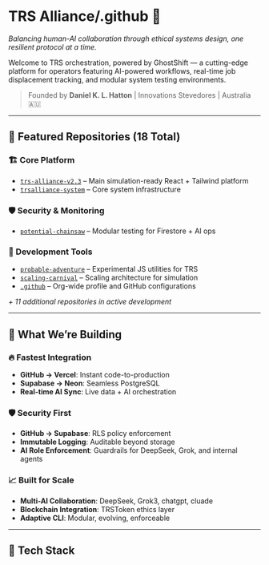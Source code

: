 # TRS Alliance/.github 🚀

*Balancing human-AI collaboration through ethical systems design, one resilient protocol at a time.*

Welcome to TRS orchestration, powered by GhostShift — a cutting-edge platform for operators featuring AI-powered workflows, real-time job displacement tracking, and modular system testing environments.

> Founded by **Daniel K. L. Hatton** | Innovations Stevedores | Australia 🇦🇺

---

## 🌟 Featured Repositories (18 Total)

### 🏗️ Core Platform
- [`trs-alliance-v2.3`](https://github.com/TRSAlliance/trs-alliance-v2.3) – Main simulation-ready React + Tailwind platform
- [`trsalliance-system`](https://github.com/TRSAlliance/trsalliance-system) – Core system infrastructure

### 🛡️ Security & Monitoring
- [`potential-chainsaw`](https://github.com/TRSAlliance/potential-chainsaw) – Modular testing for Firestore + AI ops

### 🔧 Development Tools
- [`probable-adventure`](https://github.com/TRSAlliance/probable-adventure) – Experimental JS utilities for TRS
- [`scaling-carnival`](https://github.com/TRSAlliance/scaling-carnival) – Scaling architecture for simulation
- [`.github`](https://github.com/TRSAlliance/.github) – Org-wide profile and GitHub configurations

*+ 11 additional repositories in active development*

---

## 🎯 What We’re Building

### 🔥 Fastest Integration
- **GitHub → Vercel**: Instant code-to-production
- **Supabase → Neon**: Seamless PostgreSQL
- **Real-time AI Sync**: Live data + AI orchestration

### 🛡️ Security First
- **GitHub → Supabase**: RLS policy enforcement
- **Immutable Logging**: Auditable beyond storage
- **AI Role Enforcement**: Guardrails for DeepSeek, Grok, and internal agents

### 📈 Built for Scale
- **Multi-AI Collaboration**: DeepSeek, Grok3, chatgpt, cluade
- **Blockchain Integration**: TRSToken ethics layer
- **Adaptive CLI**: Modular, evolving, enforceable

---

## 🚀 Tech Stack
```txt
